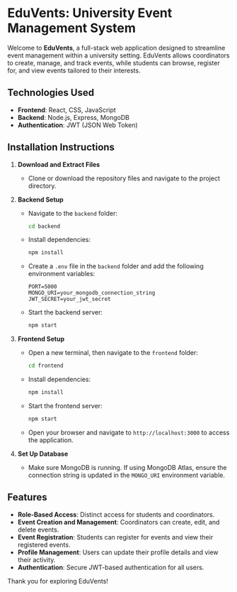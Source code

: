 # EduVents: University Event Management System

Welcome to **EduVents**, a full-stack web application designed to streamline event management within a university setting. EduVents allows coordinators to create, manage, and track events, while students can browse, register for, and view events tailored to their interests.

## Technologies Used

- **Frontend**: React, CSS, JavaScript
- **Backend**: Node.js, Express, MongoDB
- **Authentication**: JWT (JSON Web Token)

## Installation Instructions

1. **Download and Extract Files**  
   - Clone or download the repository files and navigate to the project directory.

2. **Backend Setup**  
   - Navigate to the `backend` folder:
     ```bash
     cd backend
     ```
   - Install dependencies:
     ```bash
     npm install
     ```
   - Create a `.env` file in the `backend` folder and add the following environment variables:
     ```plaintext
     PORT=5000
     MONGO_URI=your_mongodb_connection_string
     JWT_SECRET=your_jwt_secret
     ```
   - Start the backend server:
     ```bash
     npm start
     ```

3. **Frontend Setup**  
   - Open a new terminal, then navigate to the `frontend` folder:
     ```bash
     cd frontend
     ```
   - Install dependencies:
     ```bash
     npm install
     ```
   - Start the frontend server:
     ```bash
     npm start
     ```
   - Open your browser and navigate to `http://localhost:3000` to access the application.

4. **Set Up Database**  
   - Make sure MongoDB is running. If using MongoDB Atlas, ensure the connection string is updated in the `MONGO_URI` environment variable.

## Features

- **Role-Based Access**: Distinct access for students and coordinators.
- **Event Creation and Management**: Coordinators can create, edit, and delete events.
- **Event Registration**: Students can register for events and view their registered events.
- **Profile Management**: Users can update their profile details and view their activity.
- **Authentication**: Secure JWT-based authentication for all users.

Thank you for exploring EduVents!

